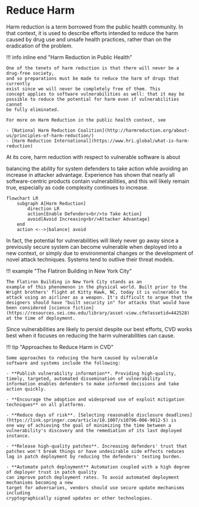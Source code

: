 # Reduce Harm

Harm reduction is a term borrowed from the public health community. In
that context, it is used to describe efforts intended to reduce the harm
caused by drug use and unsafe health practices, rather than on the
eradication of the problem.

!!! info inline end "Harm Reduction in Public Health"

    One of the tenets of harm reduction is that there will never be a drug-free society, 
    and so preparations must be made to reduce the harm of drugs that currently
    exist since we will never be completely free of them. This
    concept applies to software vulnerabilities as well: that it may be
    possible to reduce the potential for harm even if vulnerabilities cannot
    be fully eliminated.

    For more on Harm Reduction in the public health context, see

    - [National Harm Reduction Coalition](http://harmreduction.org/about-us/principles-of-harm-reduction/)
    - [Harm Reduction International](https://www.hri.global/what-is-harm-reduction)


<!--excerpt-start-->At its core, harm reduction with respect to vulnerable software is about
balancing the ability for system defenders to take action while avoiding
an increase in attacker advantage.<!--excerpt-end--> Experience has shown that nearly all
software-centric products contain vulnerabilities, and this will likely
remain true, especially as code complexity continues to increase.

```mermaid
flowchart LR
    subgraph A[Harm Reduction]
        direction LR
        action[Enable Defenders<br/>to Take Action]
        avoid[Avoid Increasing<br/>Attacker Advantage]
    end
    action <-->|balance| avoid
```

In fact, the potential for vulnerabilities will likely never go away
since a previously secure system can become vulnerable when deployed
into a new context, or simply due to environmental changes or the
development of novel attack techniques. Systems tend to outlive their
threat models. 

!!! example "The Flatiron Building in New York City"

    The Flatiron Building in New York City stands as an
    example of this phenomenon in the physical world. Built prior to the
    Wright brothers' flight at Kitty Hawk, NC, today it is vulnerable to
    attack using an airliner as a weapon. It's difficult to argue that the
    designers should have "built security in" for attacks that would have
    been considered [science fiction](https://resources.sei.cmu.edu/library/asset-view.cfm?assetid=442528) at the time of deployment.

Since vulnerabilities are likely to persist despite our best efforts,
CVD works best when it focuses on reducing the harm vulnerabilities can
cause. 

!!! tip "Approaches to Reduce Harm in CVD"

    Some approaches to reducing the harm caused by vulnerable
    software and systems include the following:

    - **Publish vulnerability information**. Providing high-quality,
    timely, targeted, automated dissemination of vulnerability
    information enables defenders to make informed decisions and take
    action quickly.

    - **Encourage the adoption and widespread use of exploit mitigation
    techniques** on all platforms.

    - **Reduce days of risk**. [Selecting reasonable disclosure deadlines](https://link.springer.com/article/10.1007/s10796-006-9012-5) is
    one way of achieving the goal of minimizing the time between a
    vulnerability's discovery and the remediation of its last deployed
    instance. 

    - **Release high-quality patches**. Increasing defenders' trust that
    patches won't break things or have undesirable side effects reduces
    lag in patch deployment by reducing the defenders' testing burden.

    - **Automate patch deployment** Automation coupled with a high degree of deployer trust in patch quality
    can improve patch deployment rates. To avoid automated deployment mechanisms becoming a new
    target for adversaries, vendors should use secure update mechanisms including
    cryptographically signed updates or other technologies.


